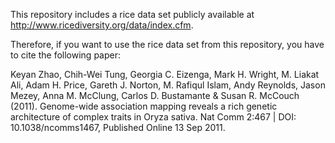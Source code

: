 This repository includes a rice data set publicly available at http://www.ricediversity.org/data/index.cfm.

Therefore, if you want to use the rice data set from this repository, you have to cite the following paper:

Keyan Zhao, Chih-Wei Tung, Georgia C. Eizenga, Mark H. Wright, M. Liakat Ali, Adam H. Price, Gareth J. Norton, M. Rafiqul Islam, Andy Reynolds, Jason Mezey, Anna M. McClung, Carlos D. Bustamante & Susan R. McCouch (2011). Genome-wide association mapping reveals a rich genetic architecture of complex traits in Oryza sativa. Nat Comm 2:467 | DOI: 10.1038/ncomms1467, Published Online 13 Sep 2011.
